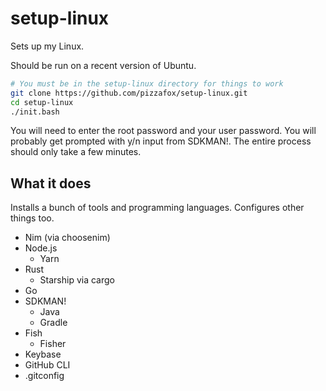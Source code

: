 # setup-linux

Sets up my Linux.

Should be run on a recent version of Ubuntu.

```sh
# You must be in the setup-linux directory for things to work
git clone https://github.com/pizzafox/setup-linux.git
cd setup-linux
./init.bash
```

You will need to enter the root password and your user password.
You will probably get prompted with y/n input from SDKMAN!.
The entire process should only take a few minutes.

## What it does

Installs a bunch of tools and programming languages.
Configures other things too.

- Nim (via choosenim)
- Node.js
  - Yarn
- Rust
  - Starship via cargo
- Go
- SDKMAN!
  - Java
  - Gradle
- Fish
  - Fisher
- Keybase
- GitHub CLI
- .gitconfig
